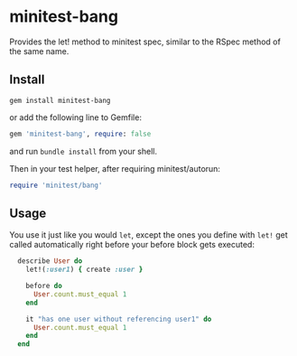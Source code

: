 minitest-bang
=============

Provides the let! method to minitest spec, similar to the RSpec method of the same name.

## Install

```shell
gem install minitest-bang
```
or add the following line to Gemfile:

```ruby
gem 'minitest-bang', require: false
```
and run `bundle install` from your shell.

Then in your test helper, after requiring minitest/autorun:

```ruby
require 'minitest/bang'
```

## Usage

You use it just like you would `let`, except the ones you define with `let!` get called automatically right before your before block gets executed:

```ruby
  describe User do
    let!(:user1) { create :user }

    before do
      User.count.must_equal 1
    end

    it "has one user without referencing user1" do
      User.count.must_equal 1
    end
  end
```
